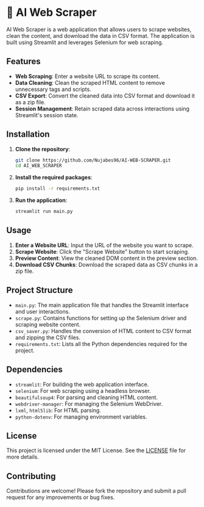 # 🤖 AI Web Scraper

AI Web Scraper is a web application that allows users to scrape websites, clean the content, and download the data in CSV format. The application is built using Streamlit and leverages Selenium for web scraping.

## Features

- **Web Scraping**: Enter a website URL to scrape its content.
- **Data Cleaning**: Clean the scraped HTML content to remove unnecessary tags and scripts.
- **CSV Export**: Convert the cleaned data into CSV format and download it as a zip file.
- **Session Management**: Retain scraped data across interactions using Streamlit's session state.

## Installation

1. **Clone the repository**:
   ```bash
   git clone https://github.com/Nujabes96/AI-WEB-SCRAPER.git
   cd AI_WEB_SCRAPER
   ```

2. **Install the required packages**:
   ```bash
   pip install -r requirements.txt
   ```

3. **Run the application**:
   ```bash
   streamlit run main.py
   ```

## Usage

1. **Enter a Website URL**: Input the URL of the website you want to scrape.
2. **Scrape Website**: Click the "Scrape Website" button to start scraping.
3. **Preview Content**: View the cleaned DOM content in the preview section.
4. **Download CSV Chunks**: Download the scraped data as CSV chunks in a zip file.

## Project Structure

- `main.py`: The main application file that handles the Streamlit interface and user interactions.
- `scrape.py`: Contains functions for setting up the Selenium driver and scraping website content.
- `csv_saver.py`: Handles the conversion of HTML content to CSV format and zipping the CSV files.
- `requirements.txt`: Lists all the Python dependencies required for the project.

## Dependencies

- `streamlit`: For building the web application interface.
- `selenium`: For web scraping using a headless browser.
- `beautifulsoup4`: For parsing and cleaning HTML content.
- `webdriver-manager`: For managing the Selenium WebDriver.
- `lxml`, `html5lib`: For HTML parsing.
- `python-dotenv`: For managing environment variables.

## License

This project is licensed under the MIT License. See the [LICENSE](LICENSE) file for more details.

## Contributing

Contributions are welcome! Please fork the repository and submit a pull request for any improvements or bug fixes.
